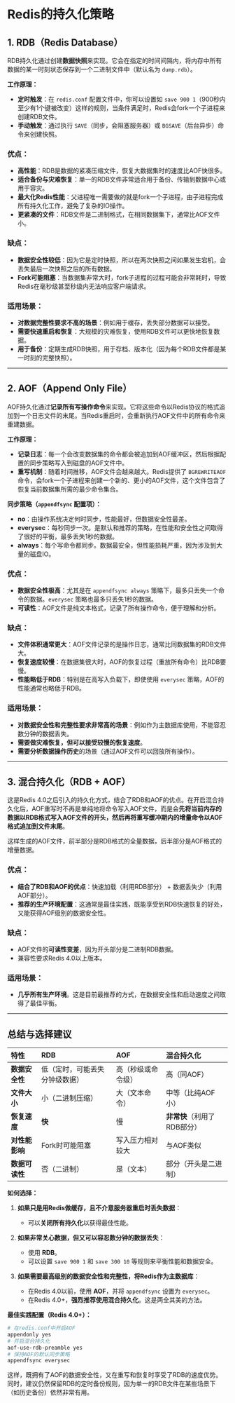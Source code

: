 # Redis的持久化策略

## 1. RDB（Redis Database）

RDB持久化通过创建**数据快照**来实现。它会在指定的时间间隔内，将内存中所有数据的某一时刻状态保存到一个二进制文件中（默认名为 `dump.rdb`）。

**工作原理：**
- **定时触发**：在 `redis.conf` 配置文件中，你可以设置如 `save 900 1`（900秒内至少有1个键被改变）这样的规则，当条件满足时，Redis会fork一个子进程来创建RDB文件。
- **手动触发**：通过执行 `SAVE`（同步，会阻塞服务器）或 `BGSAVE`（后台异步）命令来创建快照。

### 优点：
- **高性能**：RDB是数据的紧凑压缩文件，恢复大数据集时的速度比AOF快很多。
- **适合备份与灾难恢复**：单一的RDB文件非常适合用于备份、传输到数据中心或用于容灾。
- **最大化Redis性能**：父进程唯一需要做的就是fork一个子进程，由子进程完成所有持久化工作，避免了复杂的IO操作。
- **更紧凑的文件**：RDB文件是二进制格式，在相同数据集下，通常比AOF文件小。

### 缺点：
- **数据安全性较低**：因为它是定时快照，所以在两次快照之间如果发生宕机，会丢失最后一次快照之后的所有数据。
- **Fork可能阻塞**：当数据集非常大时，fork子进程的过程可能会非常耗时，导致Redis在毫秒级甚至秒级内无法响应客户端请求。

### 适用场景：
- **对数据完整性要求不高的场景**：例如用于缓存，丢失部分数据可以接受。
- **需要快速重启和恢复**：大规模的灾难恢复，使用RDB文件可以更快地恢复数据。
- **用于备份**：定期生成RDB快照，用于存档、版本化（因为每个RDB文件都是某一时刻的完整快照）。

---

## 2. AOF（Append Only File）

AOF持久化通过**记录所有写操作命令**来实现。它将这些命令以Redis协议的格式追加到一个日志文件的末尾。当Redis重启时，会重新执行AOF文件中的所有命令来重建数据。

**工作原理：**
- **记录日志**：每一个会改变数据集的命令都会被追加到AOF缓冲区，然后根据配置的同步策略写入到磁盘的AOF文件中。
- **重写机制**：随着时间推移，AOF文件会越来越大。Redis提供了 `BGREWRITEAOF` 命令，会fork一个子进程来创建一个新的、更小的AOF文件，这个文件包含了恢复当前数据集所需的最少命令集合。

**同步策略（`appendfsync` 配置项）：**
- **no**：由操作系统决定何时同步，性能最好，但数据安全性最差。
- **everysec**：每秒同步一次。是默认和推荐的策略，在性能和安全性之间取得了很好的平衡，最多丢失1秒的数据。
- **always**：每个写命令都同步。数据最安全，但性能损耗严重，因为涉及到大量的磁盘IO。

### 优点：
- **数据安全性极高**：尤其是在 `appendfsync always` 策略下，最多只丢失一个命令的数据。`everysec` 策略也最多只丢失1秒的数据。
- **可读性**：AOF文件是纯文本格式，记录了所有操作命令，便于理解和分析。

### 缺点：
- **文件体积通常更大**：AOF文件记录的是操作日志，通常比同数据集的RDB文件大。
- **恢复速度较慢**：在数据集很大时，AOF的恢复过程（重放所有命令）比RDB要慢。
- **性能略低于RDB**：特别是在高写入负载下，即使使用 `everysec` 策略，AOF的性能通常也略低于RDB。

### 适用场景：
- **对数据安全性和完整性要求非常高的场景**：例如作为主数据库使用，不能容忍数分钟的数据丢失。
- **需要做灾难恢复，但可以接受较慢的恢复速度**。
- **需要分析数据操作历史**的场景（通过AOF文件可以回放所有操作）。

---

## 3. 混合持久化（RDB + AOF）

这是Redis 4.0之后引入的持久化方式，结合了RDB和AOF的优点。在开启混合持久化后，AOF重写时不再是单纯地将命令写入AOF文件，而是会**先将当前内存的数据以RDB格式写入AOF文件的开头，然后再将重写缓冲期内的增量命令以AOF格式追加到文件末尾**。

这样生成的AOF文件，前半部分是RDB格式的全量数据，后半部分是AOF格式的增量数据。

### 优点：
- **结合了RDB和AOF的优点**：快速加载（利用RDB部分） + 数据丢失少（利用AOF部分）。
- **推荐的生产环境配置**：这通常是最佳实践，既能享受到RDB快速恢复的好处，又能获得AOF级别的数据安全性。

### 缺点：
- AOF文件的**可读性变差**，因为开头部分是二进制RDB数据。
- 兼容性要求Redis 4.0以上版本。

### 适用场景：
- **几乎所有生产环境**。这是目前最推荐的方式，在数据安全性和启动速度之间取得了最佳平衡。

---

## 总结与选择建议

| 特性 | RDB | AOF | 混合持久化 |
| :--- | :--- | :--- | :--- |
| **数据安全性** | 低（定时，可能丢失分钟级数据） | 高（秒级或命令级） | 高（同AOF） |
| **文件大小** | 小（二进制压缩） | 大（文本命令） | 中等（比纯AOF小） |
| **恢复速度** | **快** | 慢 | **非常快**（利用了RDB部分） |
| **对性能影响** | Fork时可能阻塞 | 写入压力相对较大 | 与AOF类似 |
| **数据可读性** | 否（二进制） | 是（文本） | 部分（开头是二进制） |

**如何选择：**

1.  **如果只是用Redis做缓存，且不介意服务器重启时丢失数据**：
    *   可以**关闭所有持久化**以获得最佳性能。

2.  **如果非常关心数据，但又可以容忍数分钟的数据丢失**：
    *   使用 **RDB**。
    *   可以设置 `save 900 1` 和 `save 300 10` 等规则来平衡性能和数据安全。

3.  **如果需要最高级别的数据安全性和完整性，将Redis作为主数据库**：
    *   在Redis 4.0以前，使用 **AOF**，并将 `appendfsync` 设置为 `everysec`。
    *   在Redis 4.0+，**强烈推荐使用混合持久化**。这是两全其美的方法。

**最佳实践配置（Redis 4.0+）：**
```bash
# 在redis.conf中开启AOF
appendonly yes
# 开启混合持久化
aof-use-rdb-preamble yes
# 保持AOF的默认同步策略
appendfsync everysec
```
这样，既拥有了AOF的数据安全性，又在重写和恢复时享受了RDB的速度优势。同时，建议仍然保留RDB的定时备份规则，因为单一的RDB文件在某些场景下（如历史备份）依然非常有用。